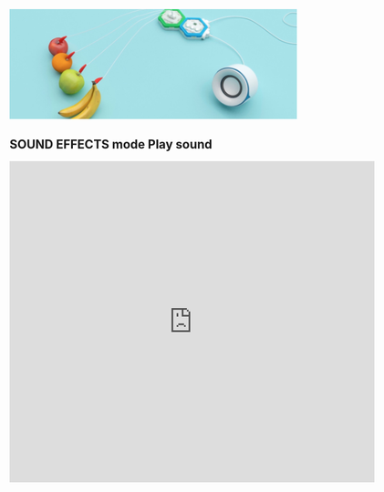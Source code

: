 ![](./image/fruit03.jpeg )

## SOUND EFFECTS mode Play sound 
<iframe src="https://player.vimeo.com/video/336038880" width="640" height="564" frameborder="0" allow="autoplay; fullscreen" allowfullscreen></iframe>
